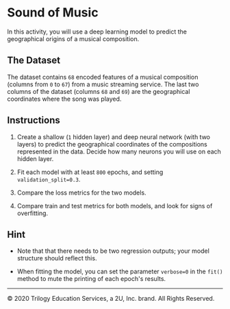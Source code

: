 # Sound of Music

In this activity, you will use a deep learning model to predict the geographical origins of a musical composition.

## The Dataset

The dataset contains `68` encoded features of a musical composition (columns from `0` to `67`) from a music streaming service. The last two columns of the dataset (columns `68` and `69`) are the geographical coordinates where the song was played.

## Instructions

1. Create a shallow (`1` hidden layer) and deep neural network (with two layers) to predict the geographical coordinates of the compositions represented in the data. Decide how many neurons you will use on each hidden layer.

2. Fit each model with at least `800` epochs, and setting `validation_split=0.3`.

3. Compare the loss metrics for the two models.

4. Compare train and test metrics for both models, and look for signs of overfitting.

## Hint

* Note that that there needs to be two regression outputs; your model structure should reflect this.

* When fitting the model, you can set the parameter `verbose=0` in the `fit()` method to mute the printing of each epoch's results.

---

© 2020 Trilogy Education Services, a 2U, Inc. brand. All Rights Reserved.
